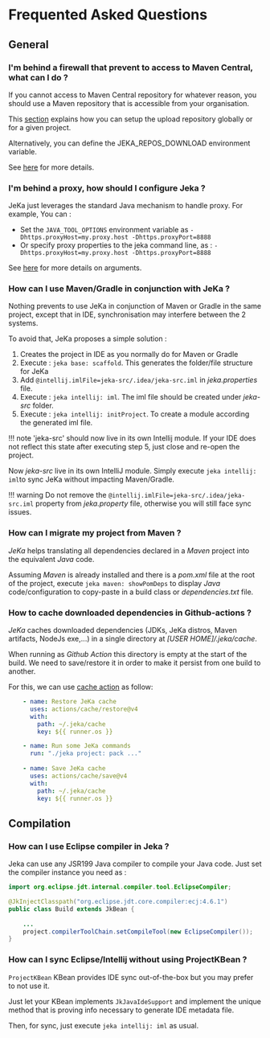 # Frequented Asked Questions

## General

### I'm behind a firewall that prevent to access to Maven Central, what can I do ?

If you cannot access to Maven Central repository for whatever reason, you should use 
a Maven repository that is accessible from your organisation. 

This [section](https://jeka-dev.github.io/jeka/reference-guide/execution-engine-properties/#repositories) explains how you can setup the upload repository globally or for a given project.

Alternatively, you can define the JEKA_REPOS_DOWNLOAD environment variable.

See [here](https://jeka-dev.github.io/jeka/reference-guide/execution-engine-properties/#repositories) for more details.

### I'm behind a proxy, how should I configure Jeka ?

JeKa just leverages the standard Java mechanism to handle proxy. For example, You can :

- Set the `JAVA_TOOL_OPTIONS` environment variable as `-Dhttps.proxyHost=my.proxy.host -Dhttps.proxyPort=8888`
- Or specify proxy properties to the jeka command line, as :  `-Dhttps.proxyHost=my.proxy.host -Dhttps.proxyPort=8888`

See [here](https://stackoverflow.com/questions/120797/how-do-i-set-the-proxy-to-be-used-by-the-jvm) for more details on arguments.

### How can I use Maven/Gradle in conjunction with JeKa ?

Nothing prevents to use JeKa in conjunction of Maven or Gradle in the same project,
except that in IDE, synchronisation may interfere between the 2 systems.

To avoid that, JeKa proposes a simple solution :

1. Creates the project in IDE as you normally do for Maven or Gradle
2. Execute : `jeka base: scaffold`. This generates the folder/file structure for JeKa
3. Add `@intellij.imlFile=jeka-src/.idea/jeka-src.iml` in *jeka.properties* file.
4. Execute : `jeka intellij: iml`. The iml file should be created under *jeka-src* folder.
5. Execute : `jeka intellij: initProject`. To create a module according the generated iml file.

!!! note
    'jeka-src' should now live in its own Intellij module. If your IDE does not reflect 
    this state after executing step 5, just close and re-open the project.

Now *jeka-src* live in its own IntelliJ module.
Simply execute `jeka intellij: iml`to sync JeKa without impacting Maven/Gradle.


!!! warning
    Do not remove the `@intellij.imlFile=jeka-src/.idea/jeka-src.iml` property from *jeka.property* file, otherwise you will
    still face sync issues.

### How can I migrate my project from Maven ?

_JeKa_ helps translating all dependencies declared in a _Maven_ project into the equivalent _Java_ code.

Assuming _Maven_ is already installed and there is a _pom.xml_ file at the root of the project, 
execute `jeka maven: showPomDeps` to display _Java_ code/configuration to 
copy-paste in a build class or *dependencies.txt* file.

### How to cache downloaded dependencies in Github-actions ?

_JeKa_ caches downloaded dependencies (JDKs, JeKa distros, Maven artifacts, NodeJs exe,...) in a single 
directory at *[USER HOME]/.jeka/cache*.

When running as *Github Action* this directory is empty at the start of the build. We need to save/restore it in 
order to make it persist from one build to another.

For this, we can use [cache action](https://github.com/actions/cache) as follow:
```yaml
    - name: Restore JeKa cache
      uses: actions/cache/restore@v4
      with:
        path: ~/.jeka/cache
        key: ${{ runner.os }}

    - name: Run some JeKa commands
      run: "./jeka project: pack ..."
      
    - name: Save JeKa cache
      uses: actions/cache/save@v4
      with:
        path: ~/.jeka/cache
        key: ${{ runner.os }}
```

## Compilation

### How can I use Eclipse compiler in Jeka ?

Jeka can use any JSR199 Java compiler to compile your Java code. Just set the compiler instance you need as :

```java
import org.eclipse.jdt.internal.compiler.tool.EclipseCompiler;

@JkInjectClasspath("org.eclipse.jdt.core.compiler:ecj:4.6.1")
public class Build extends JkBean {
    
    ...
    project.compilerToolChain.setCompileTool(new EclipseCompiler());
}
```

### How can I sync Eclipse/Intellij without using ProjectKBean ?

`ProjectKBean` KBean provides IDE sync out-of-the-box but you may prefer to not use it.

Just let your KBean implements `JkJavaIdeSupport` and implement the unique method that is 
proving info necessary to generate IDE metadata file.

Then, for sync, just execute `jeka intellij: iml` as usual.








